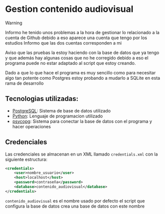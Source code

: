 # Gestion contenido audiovisual

>[!WARNING]
>Informo he tenido unos problemas a la hora de gestionar lo relacionado a la cuenta de Github
>debido a eso aparece una cuenta que tengo por los estudios
>Informo que las dos cuentas corresponden a mi

Aviso que las pruebas la estoy haciendo con la base de datos que ya tengo y que además hay algunas cosas que no he corregido
debido a eso el programa puede no estar adaptado al script que estoy creando.

Dado a que lo que hace el programa es muy sencillo como para necesitar algo tan potente como Postgres estoy probando a mudarlo a SQLite en esta rama de desarrollo

## Tecnologias utilizadas:
- [PostgreSQL](https://www.postgresql.org/): Sistema de base de datos utilizado
- [Python](https://www.python.org/): Lenguaje de programacion utilizado
- [psycopg](https://pypi.org/project/psycopg/): Sistema para conectar la base de datos con el programa y hacer operaciones

## Credenciales
Las credenciales se almacenan en un XML llamado `credentials.xml` con la siguiente estructura:
```xml
<credentials>
    <user>nombre_usuario</user>
    <host>localhost</host>
    <password>contraseña</password>
    <database>contenido_audiovisual</database>
</credentials>
```
`contenido_audiovisual` es el nombre usado por defecto el script que configura la base de datos crea una base de datos con este nombre